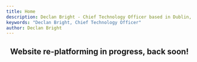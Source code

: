 ```yaml
---
title: Home
description: Declan Bright - Chief Technology Officer based in Dublin, Ireland.
keywords: "Declan Bright, Chief Technology Officer"
author: Declan Bright
---
```

<style>
    .card-container {
        display: flex;
        flex-wrap: wrap;
        justify-content: space-between;
    }
    .card {
        flex: 0 96%;
        margin-bottom: 4%;
        border: solid 1px #bbb;
        background-color: #f8f8f8;
    }			
    .card-header {
        height: 8em;
        border-bottom: solid 1px #bbb;
        overflow: hidden;
    }
    .card-header-image {
        height: 8em;
        background-size: cover;
        background-position: center;
        background-repeat: no-repeat;
        transition: all .6s;
    }
    .card:hover .card-header-image,
    .card:focus .card-header-image {
        transform: scale(1.2);
    }
    .card a:hover, .card a:visited, .card a:link, .card a:active
    {
        text-decoration: none;
    }
    .card-body {
        min-height: 2em;
        padding: 0.4em;
        text-align: center;
    }
    .card a:hover .card-body{
        background: radial-gradient(circle, #fff 90%, #eee 100%);
    }
    
    @media screen and (min-width: 450px) {
        .card-container {
            padding-top: 1em;
        }
    }
    @media screen and (min-width: 600px) {
        .card {
            flex: 0 48%;
            margin-bottom: 3%;
        }
    }
    @media screen and (min-width: 900px) {
        .card {
            flex: 0 32%;
            margin-bottom: 2%;
        }
    }
</style>

<div style="text-align:center"><h2>Website re-platforming in progress, back soon!</h2></div>